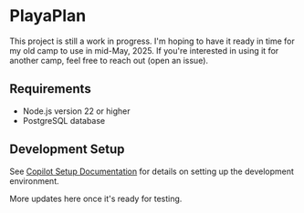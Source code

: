 # PlayaPlan

This project is still a work in progress. I'm hoping to have it ready in time for my old camp to use in mid-May, 2025. If you're interested in using it for another camp, feel free to reach out (open an issue).

## Requirements

- Node.js version 22 or higher
- PostgreSQL database

## Development Setup

See [Copilot Setup Documentation](./docs/copilot-setup.md) for details on setting up the development environment.

More updates here once it's ready for testing.
